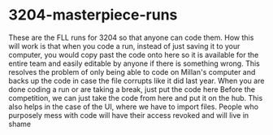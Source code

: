 # 3204-masterpiece-runs
These are the FLL runs for 3204 so that anyone can code them.
How this will work is that when you code a run, instead of just saving it to your computer, you would copy past the code onto here so it is available for the entire team and  easily editable by anyone if there is something wrong. 
This resolves the problem of only being able to code on Millan's computer and backs up the code in case the file corrupts like it did last year.
When you are done coding a run or are taking a break, just put the code here
Before the competition, we can just take the code from here and put it on the hub.
This also helps in the case of the UI, where we have to import files.
People who purposely mess with code will have their access revoked and will live in shame
